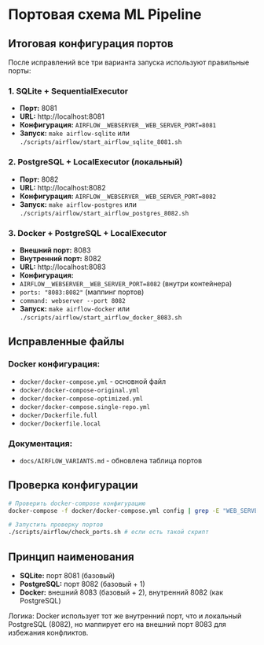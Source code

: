# Портовая схема ML Pipeline

## Итоговая конфигурация портов

После исправлений все три варианта запуска используют правильные порты:

### 1. SQLite + SequentialExecutor
- **Порт:** 8081
- **URL:** http://localhost:8081
- **Конфигурация:** `AIRFLOW__WEBSERVER__WEB_SERVER_PORT=8081`
- **Запуск:** `make airflow-sqlite` или `./scripts/airflow/start_airflow_sqlite_8081.sh`

### 2. PostgreSQL + LocalExecutor (локальный)
- **Порт:** 8082
- **URL:** http://localhost:8082
- **Конфигурация:** `AIRFLOW__WEBSERVER__WEB_SERVER_PORT=8082`
- **Запуск:** `make airflow-postgres` или `./scripts/airflow/start_airflow_postgres_8082.sh`

### 3. Docker + PostgreSQL + LocalExecutor
- **Внешний порт:** 8083
- **Внутренний порт:** 8082
- **URL:** http://localhost:8083
- **Конфигурация:** 
- `AIRFLOW__WEBSERVER__WEB_SERVER_PORT=8082` (внутри контейнера)
- `ports: "8083:8082"` (маппинг портов)
- `command: webserver --port 8082`
- **Запуск:** `make airflow-docker` или `./scripts/airflow/start_airflow_docker_8083.sh`

## Исправленные файлы

### Docker конфигурация:
- `docker/docker-compose.yml` - основной файл
- `docker/docker-compose-original.yml` 
- `docker/docker-compose-optimized.yml`
- `docker/docker-compose.single-repo.yml`
- `docker/Dockerfile.full`
- `docker/Dockerfile.local`

### Документация:
- `docs/AIRFLOW_VARIANTS.md` - обновлена таблица портов

## Проверка конфигурации

```bash
# Проверить docker-compose конфигурацию
docker-compose -f docker/docker-compose.yml config | grep -E "WEB_SERVER_PORT|ports|8082|8083"

# Запустить проверку портов
./scripts/airflow/check_ports.sh # если есть такой скрипт
```

## Принцип наименования

- **SQLite:** порт 8081 (базовый)
- **PostgreSQL:** порт 8082 (базовый + 1) 
- **Docker:** внешний 8083 (базовый + 2), внутренний 8082 (как PostgreSQL)

Логика: Docker использует тот же внутренний порт, что и локальный PostgreSQL (8082), но маппирует его на внешний порт 8083 для избежания конфликтов.
